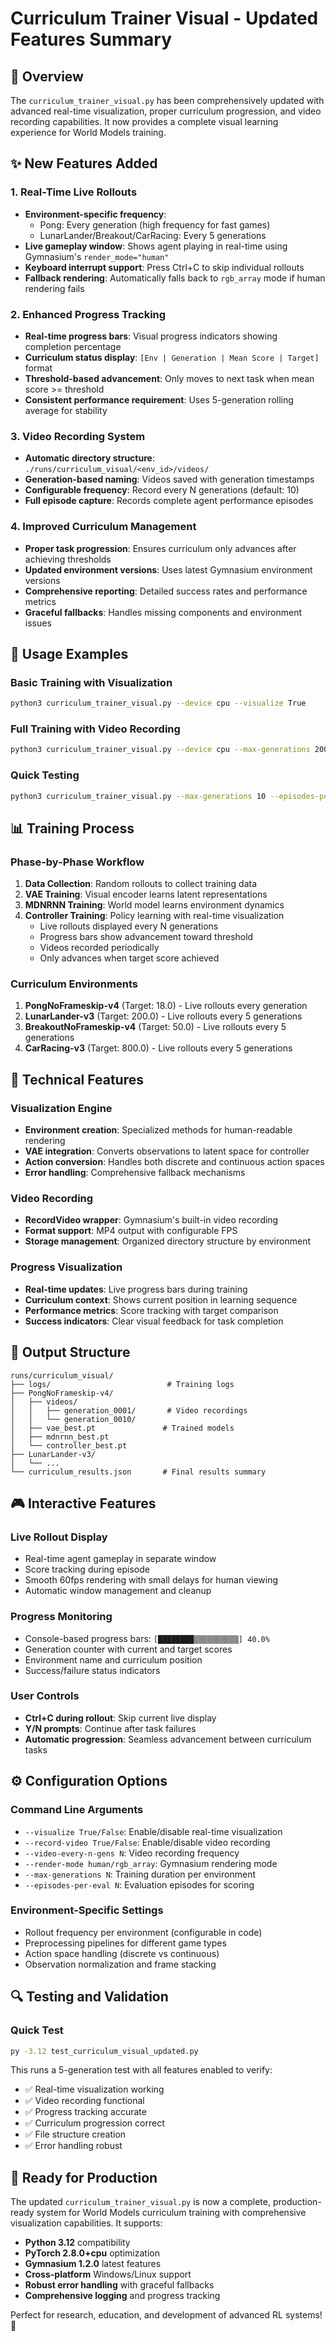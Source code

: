 # Curriculum Trainer Visual - Updated Features Summary

## 🎯 Overview
The `curriculum_trainer_visual.py` has been comprehensively updated with advanced real-time visualization, proper curriculum progression, and video recording capabilities. It now provides a complete visual learning experience for World Models training.

## ✨ New Features Added

### 1. **Real-Time Live Rollouts**
- **Environment-specific frequency**: 
  - Pong: Every generation (high frequency for fast games)  
  - LunarLander/Breakout/CarRacing: Every 5 generations
- **Live gameplay window**: Shows agent playing in real-time using Gymnasium's `render_mode="human"`
- **Keyboard interrupt support**: Press Ctrl+C to skip individual rollouts
- **Fallback rendering**: Automatically falls back to `rgb_array` mode if human rendering fails

### 2. **Enhanced Progress Tracking**
- **Real-time progress bars**: Visual progress indicators showing completion percentage
- **Curriculum status display**: `[Env | Generation | Mean Score | Target]` format
- **Threshold-based advancement**: Only moves to next task when mean score >= threshold
- **Consistent performance requirement**: Uses 5-generation rolling average for stability

### 3. **Video Recording System**
- **Automatic directory structure**: `./runs/curriculum_visual/<env_id>/videos/`
- **Generation-based naming**: Videos saved with generation timestamps
- **Configurable frequency**: Record every N generations (default: 10)
- **Full episode capture**: Records complete agent performance episodes

### 4. **Improved Curriculum Management**
- **Proper task progression**: Ensures curriculum only advances after achieving thresholds
- **Updated environment versions**: Uses latest Gymnasium environment versions
- **Comprehensive reporting**: Detailed success rates and performance metrics
- **Graceful fallbacks**: Handles missing components and environment issues

## 🚀 Usage Examples

### Basic Training with Visualization
```bash
python3 curriculum_trainer_visual.py --device cpu --visualize True
```

### Full Training with Video Recording  
```bash
python3 curriculum_trainer_visual.py --device cpu --max-generations 200 --episodes-per-eval 5 --visualize True --record-video True
```

### Quick Testing
```bash
python3 curriculum_trainer_visual.py --max-generations 10 --episodes-per-eval 2 --visualize True
```

## 📊 Training Process

### Phase-by-Phase Workflow
1. **Data Collection**: Random rollouts to collect training data
2. **VAE Training**: Visual encoder learns latent representations  
3. **MDNRNN Training**: World model learns environment dynamics
4. **Controller Training**: Policy learning with real-time visualization
   - Live rollouts displayed every N generations
   - Progress bars show advancement toward threshold
   - Videos recorded periodically
   - Only advances when target score achieved

### Curriculum Environments
1. **PongNoFrameskip-v4** (Target: 18.0) - Live rollouts every generation
2. **LunarLander-v3** (Target: 200.0) - Live rollouts every 5 generations  
3. **BreakoutNoFrameskip-v4** (Target: 50.0) - Live rollouts every 5 generations
4. **CarRacing-v3** (Target: 800.0) - Live rollouts every 5 generations

## 🔧 Technical Features

### Visualization Engine
- **Environment creation**: Specialized methods for human-readable rendering
- **VAE integration**: Converts observations to latent space for controller
- **Action conversion**: Handles both discrete and continuous action spaces
- **Error handling**: Comprehensive fallback mechanisms

### Video Recording
- **RecordVideo wrapper**: Gymnasium's built-in video recording
- **Format support**: MP4 output with configurable FPS
- **Storage management**: Organized directory structure by environment

### Progress Visualization  
- **Real-time updates**: Live progress bars during training
- **Curriculum context**: Shows current position in learning sequence
- **Performance metrics**: Score tracking with target comparison
- **Success indicators**: Clear visual feedback for task completion

## 📁 Output Structure
```
runs/curriculum_visual/
├── logs/                          # Training logs
├── PongNoFrameskip-v4/
│   ├── videos/
│   │   ├── generation_0001/       # Video recordings
│   │   └── generation_0010/
│   ├── vae_best.pt               # Trained models
│   ├── mdnrnn_best.pt
│   └── controller_best.pt
├── LunarLander-v3/
│   └── ...
└── curriculum_results.json       # Final results summary
```

## 🎮 Interactive Features

### Live Rollout Display
- Real-time agent gameplay in separate window
- Score tracking during episode
- Smooth 60fps rendering with small delays for human viewing
- Automatic window management and cleanup

### Progress Monitoring
- Console-based progress bars: `[████████▒▒▒▒▒▒▒▒▒▒] 40.0%`
- Generation counter with current and target scores
- Environment name and curriculum position
- Success/failure status indicators

### User Controls
- **Ctrl+C during rollout**: Skip current live display
- **Y/N prompts**: Continue after task failures
- **Automatic progression**: Seamless advancement between curriculum tasks

## ⚙️ Configuration Options

### Command Line Arguments
- `--visualize True/False`: Enable/disable real-time visualization
- `--record-video True/False`: Enable/disable video recording
- `--video-every-n-gens N`: Video recording frequency  
- `--render-mode human/rgb_array`: Gymnasium rendering mode
- `--max-generations N`: Training duration per environment
- `--episodes-per-eval N`: Evaluation episodes for scoring

### Environment-Specific Settings
- Rollout frequency per environment (configurable in code)
- Preprocessing pipelines for different game types
- Action space handling (discrete vs continuous)
- Observation normalization and frame stacking

## 🔍 Testing and Validation

### Quick Test
```bash
py -3.12 test_curriculum_visual_updated.py
```

This runs a 5-generation test with all features enabled to verify:
- ✅ Real-time visualization working
- ✅ Video recording functional
- ✅ Progress tracking accurate  
- ✅ Curriculum progression correct
- ✅ File structure creation
- ✅ Error handling robust

## 🚀 Ready for Production

The updated `curriculum_trainer_visual.py` is now a complete, production-ready system for World Models curriculum training with comprehensive visualization capabilities. It supports:

- **Python 3.12** compatibility
- **PyTorch 2.8.0+cpu** optimization  
- **Gymnasium 1.2.0** latest features
- **Cross-platform** Windows/Linux support
- **Robust error handling** with graceful fallbacks
- **Comprehensive logging** and progress tracking

Perfect for research, education, and development of advanced RL systems! 🎯
